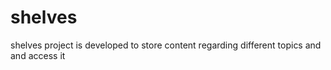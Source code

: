 # shelves

shelves project is developed to store content regarding different topics and and access it
